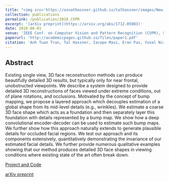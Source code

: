 ```yaml
---
title: "<img src='https://osnathassner.github.io/talhassner/images/New - Icon.jpg' width='80'> Extreme 3D Face Reconstruction: Looking Past Occlusions"
collection: publications
permalink: /publication/2018_CVPR
excerpt: '[arXiv preprint](https://arxiv.org/abs/1712.05083)'
date: 2018-06-01
venue: 'IEEE Conf. on Computer Vision and Pattern Recognition (CVPR), Salt Lake City'
paperurl: 'http://academicpages.github.io/files/paper1.pdf'
citation: 'Anh Tuan Tran, Tal Hassner, Iacopo Masi, Eran Paz, Yuval Nirkin, Gerard Medioni (2018). &quot;Extreme 3D Face Reconstruction: Looking Past Occlusions.&quot; <i>IEEE Conf. on Computer Vision and Pattern Recognition (CVPR), Salt Lake City</i>.'
---
```


Abstract
------
Existing single view, 3D face reconstruction methods can produce beautifully detailed 3D results, but typically only for near frontal, unobstructed viewpoints. We describe a system designed to provide detailed 3D reconstructions of faces viewed under extreme conditions, out of plane rotations, and occlusions. Motivated by the concept of bump mapping, we propose a layered approach which decouples estimation of a global shape from its mid-level details (e.g., wrinkles). We estimate a coarse 3D face shape which acts as a foundation and then separately layer this foundation with details represented by a bump map. We show how a deep convolutional encoder-decoder can be used to estimate such bump maps. We further show how this approach naturally extends to generate plausible details for occluded facial regions. We test our approach and its components extensively, quantitatively demonstrating the invariance of our estimated facial details. We further provide numerous qualitative examples showing that our method produces detailed 3D face shapes in viewing conditions where existing state of the art often break down.


[Project and Code](https://github.com/anhttran/extreme_3d_faces)

[arXiv preprint](https://arxiv.org/abs/1712.05083)
